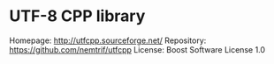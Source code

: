 UTF-8 CPP library
=================

Homepage: http://utfcpp.sourceforge.net/
Repository: https://github.com/nemtrif/utfcpp
License: Boost Software License 1.0
